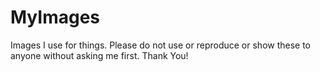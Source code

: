 # MyImages
Images I use for things. Please do not use or reproduce or show these to anyone without asking me first. Thank You!
